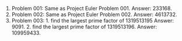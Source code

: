 1. Problem 001: Same as Project Euler Problem 001. Answer: 233168.
2. Problem 002: Same as Project Euler Problem 002. Answer: 4613732.
3. Problem 003: 1. find the largest prime factor of 1319513195  Answer: 9091.
                2. find the largest prime factor of 1319513196. Answer: 109959433.

